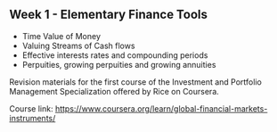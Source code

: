 ## Week 1 - Elementary Finance Tools
+ Time Value of Money 
+ Valuing Streams of Cash flows 
+ Effective interests rates and compounding periods
+ Perpuities, growing perpuities and growing annuities

Revision materials for the first course of the Investment and Portfolio Management Specialization offered by Rice on Coursera.

Course link: https://www.coursera.org/learn/global-financial-markets-instruments/
